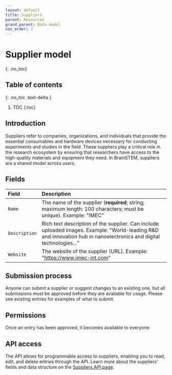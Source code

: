 ```yaml
---
layout: default
title: Suppliers
parent: Resources
grand_parent: Data model
nav_order: 3
---
```


# Supplier model
{: .no_toc}

## Table of contents
{: .no_toc .text-delta }

1. TOC
{:toc}

## Introduction

Suppliers refer to companies, organizations, and individuals that provide the essential consumables and hardware devices necessary for conducting experiments and studies in the field. These suppliers play a critical role in the research ecosystem by ensuring that researchers have access to the high-quality materials and equipment they need. In BrainSTEM, suppliers are a shared model across users.

## Fields

| Field | Description |
|:------|:------------|
| `Name` | The name of the supplier (**required**; string; maximum length: 100 characters; must be unique). Example: "IMEC" |
| `Description` | Rich text description of the supplier. Can include uploaded images. Example: "World-leading R&D and innovation hub in nanoelectronics and digital technologies..." |
| `Website` | The website of the supplier (URL). Example: "https://www.imec-int.com" |

## Submission process

Anyone can submit a supplier or suggest changes to an existing one, but all submissions must be approved before they are available for usage. Please see existing entries for examples of what to submit.

## Permissions

Once an entry has been approved, it becomes available to everyone.

## API access

The API allows for programmable access to suppliers, enabling you to read, edit, and delete entries through the API. Learn more about the suppliers' fields and data structure on the [Suppliers API page]({{"api/resources/supplier/"|absolute_url}}).